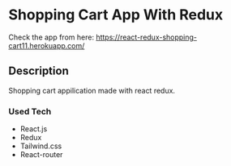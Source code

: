 # Shopping Cart App With Redux

Check the app from here: https://react-redux-shopping-cart11.herokuapp.com/

## Description

Shopping cart appilication made with react redux.

### Used Tech
  * React.js
  * Redux
  * Tailwind.css
  * React-router

